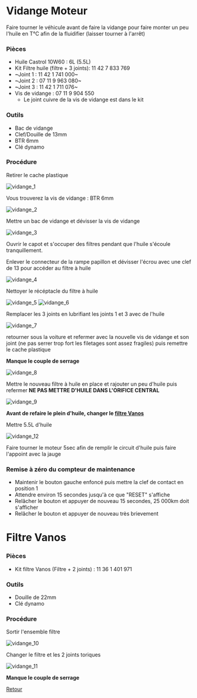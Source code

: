 # Vidange Moteur

Faire tourner le véhicule avant de faire la vidange pour faire monter un peu l'huile en T°C afin de la fluidifier (laisser tourner à l'arrêt)

### Pièces

- Huile Castrol 10W60 : 6L (5.5L)
- Kit Filtre huile (filtre + 3 joints): 11 42 7 833 769
- ~Joint 1 : 11 42 1 741 000~
- ~Joint 2 : 07 11 9 963 080~
- ~Joint 3 : 11 42 1 711 076~
- Vis de vidange : 07 11 9 904 550
  - Le joint cuivre de la vis de vidange est dans le kit

### Outils

- Bac de vidange
- Clef/Douille de 13mm
- BTR 6mm
- Clé dynamo

### Procédure

Retirer le cache plastique

![vidange_1](/pictures/vidange_1.jpg)

Vous trouverez la vis de vidange : BTR 6mm

![vidange_2](/pictures/vidange_2.jpg)

Mettre un bac de vidange et dévisser la vis de vidange

![vidange_3](/pictures/vidange_3.jpg)

Ouvrir le capot et s'occuper des filtres pendant que l'huile s'écoule tranquillement.

Enlever le connecteur de la rampe papillon et dévisser l'écrou avec une clef de 13 pour accéder au filtre à huile

![vidange_4](/pictures/vidange_4.jpg)

Nettoyer le récéptacle du filtre à huile

![vidange_5](/pictures/vidange_5.jpg)
![vidange_6](/pictures/vidange_6.jpg)

Remplacer les 3 joints en lubrifiant les joints 1 et 3 avec de l'huile

![vidange_7](/pictures/vidange_7.jpg)

retourner sous la voiture et refermer avec la nouvelle vis de vidange et son joint (ne pas serrer trop fort les filetages sont assez fragiles) puis remettre le cache plastique

**Manque le couple de serrage**

![vidange_8](/pictures/vidange_8.jpg)

Mettre le nouveau filtre à huile en place et rajouter un peu d'huile puis refermer
**NE PAS METTRE D'HUILE DANS L'ORIFICE CENTRAL**

![vidange_9](/pictures/vidange_9.jpg)

**Avant de refaire le plein d'huile, changer le [filtre Vanos](#filtre-vanos)**

Mettre 5.5L d'huile

![vidange_12](/pictures/vidange_12.jpg)

Faire tourner le moteur 5sec afin de remplir le circuit d'huile puis faire l'appoint avec la jauge

### Remise à zéro du compteur de maintenance

- Maintenir le bouton gauche enfoncé puis mettre la clef de contact en position 1
- Attendre environ 15 secondes jusqu'à ce que "RESET" s'affiche
- Relâcher le bouton et appuyer de nouveau 15 secondes, 25 000km doit s'afficher
- Relâcher le bouton et appuyer de nouveau très brievement

# Filtre Vanos

### Pièces

- Kit filtre Vanos (Filtre + 2 joints) : 11 36 1 401 971

### Outils

- Douille de 22mm
- Clé dynamo

### Procédure

Sortir l'ensemble filtre

![vidange_10](/pictures/vidange_10.jpg)

Changer le filtre et les 2 joints toriques

![vidange_11](/pictures/vidange_11.jpg)

**Manque le couple de serrage**


[Retour](/README.mkd)
